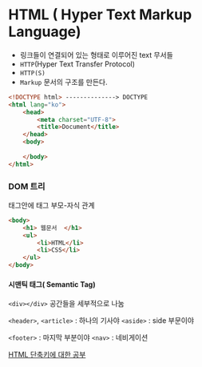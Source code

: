 # HTML ( Hyper Text Markup Language)

* 링크들이 연결되어 있는 형태로 이루어진 text 무서들
* `HTTP`(Hyper Text Transfer Protocol)
* `HTTP(S)`
* `Markup` 문서의 구조를 만든다. 



```html
<!DOCTYPE html> --------------> DOCTYPE
<html lang="ko">
    <head>
        <meta charset="UTF-8">
        <title>Document</title>
    </head>
    <body>
        
    </body>
</html>
```



### DOM 트리

태그안에 태그 부모-자식 관계

```html
<body>
    <h1> 웹문서  </h1>
    <ul>
        <li>HTML</li>
        <li>CSS</li>
    </ul>
</body>
```



#### 시맨틱 태그( Semantic Tag)

`<div></div>` 공간들을 세부적으로 나눔

`<header>`, `<article>` : 하나의 기사야 `<aside>` : side 부문이야

`<footer>` : 마지막 부분이야 `<nav>` : 네비게이션



<a href="https://docs.emmet.io/cheat-sheet/">HTML 단축키에 대한 공부</a>

